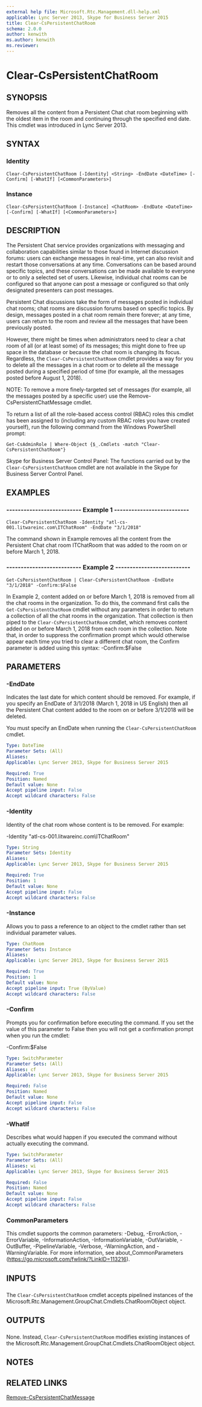 ```yaml
---
external help file: Microsoft.Rtc.Management.dll-help.xml
applicable: Lync Server 2013, Skype for Business Server 2015
title: Clear-CsPersistentChatRoom
schema: 2.0.0
author: kenwith
ms.author: kenwith
ms.reviewer:
---
```


# Clear-CsPersistentChatRoom

## SYNOPSIS
Removes all the content from a Persistent Chat chat room beginning with the oldest item in the room and continuing through the specified end date.
This cmdlet was introduced in Lync Server 2013.


## SYNTAX

### Identity
```
Clear-CsPersistentChatRoom [-Identity] <String> -EndDate <DateTime> [-Confirm] [-WhatIf] [<CommonParameters>]
```

### Instance
```
Clear-CsPersistentChatRoom [-Instance] <ChatRoom> -EndDate <DateTime> [-Confirm] [-WhatIf] [<CommonParameters>]
```

## DESCRIPTION
The Persistent Chat service provides organizations with messaging and collaboration capabilities similar to those found in Internet discussion forums: users can exchange messages in real-time, yet can also revisit and restart those conversations at any time.
Conversations can be based around specific topics, and these conversations can be made available to everyone or to only a selected set of users.
Likewise, individual chat rooms can be configured so that anyone can post a message or configured so that only designated presenters can post messages.

Persistent Chat discussions take the form of messages posted in individual chat rooms; chat rooms are discussion forums based on specific topics.
By design, messages posted in a chat room remain there forever; at any time, users can return to the room and review all the messages that have been previously posted.

However, there might be times when administrators need to clear a chat room of all (or at least some) of its messages; this might done to free up space in the database or because the chat room is changing its focus.
Regardless, the `Clear-CsPersistentChatRoom` cmdlet provides a way for you to delete all the messages in a chat room or to delete all the message posted during a specified period of time (for example, all the messages posted before August 1, 2018).

NOTE: To remove a more finely-targeted set of messages (for example, all the messages posted by a specific user) use the Remove-CsPersistentChatMessage cmdlet.

To return a list of all the role-based access control (RBAC) roles this cmdlet has been assigned to (including any custom RBAC roles you have created yourself), run the following command from the Windows PowerShell prompt:

`Get-CsAdminRole | Where-Object {$_.Cmdlets -match "Clear-CsPersistentChatRoom"}`

Skype for Business Server Control Panel: The functions carried out by the `Clear-CsPersistentChatRoom` cmdlet are not available in the Skype for Business Server Control Panel.


## EXAMPLES

### -------------------------- Example 1 --------------------------
```
Clear-CsPersistentChatRoom -Identity "atl-cs-001.litwareinc.com\ITChatRoom" -EndDate "3/1/2018"
```

The command shown in Example removes all the content from the Persistent Chat chat room ITChatRoom that was added to the room on or before March 1, 2018.


### -------------------------- Example 2 --------------------------
```
Get-CsPersistentChatRoom | Clear-CsPersistentChatRoom -EndDate "3/1/2018" -Confirm:$False
```

In Example 2, content added on or before March 1, 2018 is removed from all the chat rooms in the organization.
To do this, the command first calls the `Get-CsPersistentChatRoom` cmdlet without any parameters in order to return a collection of all the chat rooms in the organization.
That collection is then piped to the `Clear-CsPersistentChatRoom` cmdlet, which removes content added on or before March 1, 2018 from each room in the collection.
Note that, in order to suppress the confirmation prompt which would otherwise appear each time you tried to clear a different chat room, the Confirm parameter is added using this syntax: -Confirm:$False


## PARAMETERS

### -EndDate
Indicates the last date for which content should be removed.
For example, if you specify an EndDate of 3/1/2018 (March 1, 2018 in US English) then all the Persistent Chat content added to the room on or before 3/1/2018 will be deleted.

You must specify an EndDate when running the `Clear-CsPersistentChatRoom` cmdlet.


```yaml
Type: DateTime
Parameter Sets: (All)
Aliases: 
Applicable: Lync Server 2013, Skype for Business Server 2015

Required: True
Position: Named
Default value: None
Accept pipeline input: False
Accept wildcard characters: False
```

### -Identity
Identity of the chat room whose content is to be removed.
For example:

-Identity "atl-cs-001.litwareinc.com\ITChatRoom"

```yaml
Type: String
Parameter Sets: Identity
Aliases: 
Applicable: Lync Server 2013, Skype for Business Server 2015

Required: True
Position: 1
Default value: None
Accept pipeline input: False
Accept wildcard characters: False
```

### -Instance
Allows you to pass a reference to an object to the cmdlet rather than set individual parameter values.

```yaml
Type: ChatRoom
Parameter Sets: Instance
Aliases: 
Applicable: Lync Server 2013, Skype for Business Server 2015

Required: True
Position: 1
Default value: None
Accept pipeline input: True (ByValue)
Accept wildcard characters: False
```

### -Confirm
Prompts you for confirmation before executing the command.
If you set the value of this parameter to False then you will not get a confirmation prompt when you run the cmdlet:

-Confirm:$False

```yaml
Type: SwitchParameter
Parameter Sets: (All)
Aliases: cf
Applicable: Lync Server 2013, Skype for Business Server 2015

Required: False
Position: Named
Default value: None
Accept pipeline input: False
Accept wildcard characters: False
```

### -WhatIf
Describes what would happen if you executed the command without actually executing the command.

```yaml
Type: SwitchParameter
Parameter Sets: (All)
Aliases: wi
Applicable: Lync Server 2013, Skype for Business Server 2015

Required: False
Position: Named
Default value: None
Accept pipeline input: False
Accept wildcard characters: False
```

### CommonParameters
This cmdlet supports the common parameters: -Debug, -ErrorAction, -ErrorVariable, -InformationAction, -InformationVariable, -OutVariable, -OutBuffer, -PipelineVariable, -Verbose, -WarningAction, and -WarningVariable. For more information, see about_CommonParameters (https://go.microsoft.com/fwlink/?LinkID=113216).

## INPUTS

###  
The `Clear-CsPersistentChatRoom` cmdlet accepts pipelined instances of the Microsoft.Rtc.Management.GroupChat.Cmdlets.ChatRoomObject object.

## OUTPUTS

###  
None. Instead, `Clear-CsPersistentChatRoom` modifies existing instances of the Microsoft.Rtc.Management.GroupChat.Cmdlets.ChatRoomObject object.

## NOTES

## RELATED LINKS

[Remove-CsPersistentChatMessage](Remove-CsPersistentChatMessage.md)

